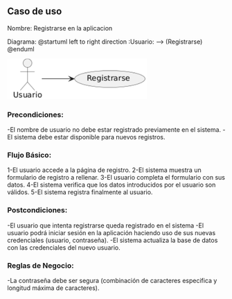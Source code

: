 ﻿## Caso de uso
Nombre: Registrarse en la aplicacion

Diagrama:
@startuml
left to right direction
:Usuario: --> (Registrarse)
@enduml

![alt text](image-1.png)

### Precondiciones:
-El nombre de usuario no debe estar registrado previamente en el sistema.
-El sistema debe estar disponible para nuevos registros.

### Flujo Básico:
1-El usuario accede a la página de registro.
2-El sistema muestra un formulario de registro a rellenar.
3-El usuario completa el formulario con sus datos.
4-El sistema verifica que los datos introducidos por el usuario son válidos.
5-El sistema registra finalmente al usuario.

### Postcondiciones:
-El usuario que intenta registrarse queda registrado en el sistema
-El usuario podrá iniciar sesión en la aplicación haciendo uso de sus nuevas credenciales (usuario, contraseña).
-El sistema actualiza la base de datos con las credenciales del nuevo usuario.

### Reglas de Negocio:
-La contraseña debe ser segura (combinación de caracteres especifica y longitud máxima de caracteres).


